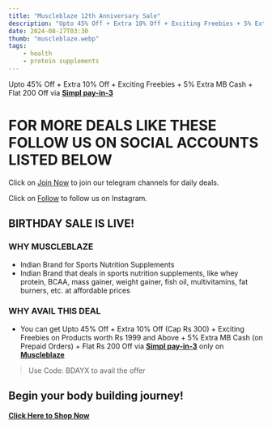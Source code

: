 ```yaml
---
title: "Muscleblaze 12th Anniversary Sale"
description: "Upto 45% Off + Extra 10% Off + Exciting Freebies + 5% Extra MB Cash + Flat 200 Off via Simpl pay-in-3"
date: 2024-08-27T03:30
thumb: "muscleblaze.webp"
tags: 
    - health
    - protein supplements
---
```


Upto 45% Off + Extra 10% Off + Exciting Freebies + 5% Extra MB Cash + Flat 200 Off via **[Simpl pay-in-3](https://click.getsimpl.com/vyhm/vlw9zv6t "Simpl Refer Link")**

# FOR MORE DEALS LIKE THESE FOLLOW US ON SOCIAL ACCOUNTS LISTED BELOW

Click on [Join Now](https://telegram.me/thecheapstore1 "Join Now Link") to join our telegram channels for daily deals.

Click on [Follow](https://www.instagram.com/tcs.offers/ "Follow Link") to follow us on Instagram.

## BIRTHDAY SALE IS LIVE!

### WHY MUSCLEBLAZE

<ul class="list-disc pl-5">
<li>Indian Brand for Sports Nutrition Supplements</li>
<li>Indian Brand that deals in sports nutrition supplements, like whey protein, BCAA, mass gainer, weight gainer, fish oil, multivitamins, fat burners, etc. at affordable prices</li>
</ul>

### WHY AVAIL THIS DEAL

- You can get Upto 45% Off + Extra 10% Off (Cap Rs 300) + Exciting Freebies on Products worth Rs 1999 and Above + 5% Extra MB Cash (on Prepaid Orders) + Flat Rs 200 Off via **[Simpl pay-in-3](https://click.getsimpl.com/vyhm/vlw9zv6t "Simpl Refer Link")** only on **[Muscleblaze](https://bitli.in/7o0TVvl)**

> Use Code: BDAYX to avail the offer

## Begin your body building journey!

**[Click Here to Shop Now](https://bitli.in/7o0TVvl "Muscleblaze Anniversary Sale")**